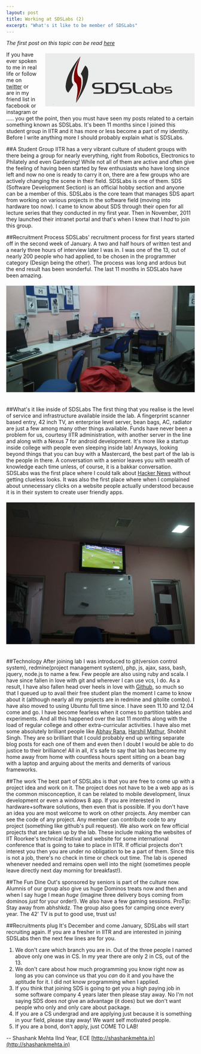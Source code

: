 ```yaml
---
layout: post
title: Working at SDSLabs (2)
excerpt: "What's it like to be member of SDSLabs"
---
```

_The first post on this topic can be read [here](http://blog.sdslabs.co.in/2012/01/work-at-the-sds/)_

<img src="/images/sdslabs.jpg" style="float: right; margin: 5px 0px 20px 20px;">

If you have ever spoken to me in real life or follow me on [twitter](http://twitter.com/leostatic) or are in my friend list in facebook or instagram or ..... you get the point, then you must have seen my posts related to a certain something known as SDSLabs. It's been 11 months since I joined this student group in IITR and it has more or less become a part of my identity. Before I write anything more I should probably explain what is SDSLabs.

##A Student Group
IITR has a very vibrant culture of student groups with there being a group for nearly everything, right from Robotics, Electronics to Philately and even Gardening! While not all of them are active and often give the feeling of having been started by few enthusiasts who have long since left and now no one is ready to carry it on, there are a few groups who are actively changing the scene in their field. SDSLabs is one of them. SDS (Software Development Section) is an official hobby section and anyone can be a member of this. SDSLabs is the core team that manages SDS apart from working on various projects in the software field (moving into hardware too now). I came to know about SDS through their open for all lecture series that they conducted in my first year. Then in November, 2011 they launched their intranet portal and that's when I knew that I _had_ to join this group. 

<!--more-->

##Recruitment Process
SDSLabs' recruitment process for first years started off in the second week of January. A two and half hours of written test and a nearly three hours of interview later I was in. I was one of the 13, out of nearly 200 people who had applied, to be chosen in the programmer category (Design being the other). The process was long and ardous but the end result has been wonderful. The last 11 months in SDSLabs have been amazing.

<img src="/images/sds1.jpg" style="width: inherit; margin: 5px 0px 20px 0px;">

##What's it like inside of SDSLabs
The first thing that you realise is the level of service and infrastructure available inside the lab. A fingerprint scanner based entry, 42 inch TV, an enterprise level server, bean bags, AC, radiator are just a few among many other things available. Funds have never been a problem for us, courtesy IITR administration, with another server in the line and along with a Nexus 7 for android development. It's more like a startup inside college with people even sleeping inside lab! Anyways, looking beyond things that you can buy with a Mastercard, the best part of the lab is the people in there. A conversation with a senior leaves you with wealth of knowledge each time unless, of course, it is a bakkar conversation. SDSLabs was the first place where I could talk about [Hacker News](http://news.ycombinator.org) without getting clueless looks. It was also the first place where when I complained about unnecessary clicks on a website people actually understood because it is in their system to create user friendly apps.

<img alt="ManUtd vs ManCity" src="/images/sds2.jpg" style="width: inherit; margin: 5px 0px 20px 0px;">

##Technology
After joining lab I was introduced to git(version control system), redmine(project management system), php, js, ajax, sass, bash, jquery, node.js to name a few. Few people are also using ruby and scala. I have since fallen in love with git and wherever I can use vcs, I do. As a result, I have also fallen head over heels in love with [Github](http://github.com), so much so that I queued up to avail their free student plan the moment I came to know about it (although nearly all my projects are in redmine and gitolite combo). I have also moved to using Ubuntu full time since. I have seen 11.10 and 12.04 come and go. I have become fearless when it comes to partition tables and experiments. And all this happened over the last 11 months along with the load of regular college and other extra-curricular activities. I have also met some absolutely brilliant people like [Abhay Rana](http://captnemo.in), [Harshil Mathur](http://harshilmathur.in), Shobhit Singh. They are so brilliant that I could probably end up writing separate blog posts for each one of them and even then I doubt I would be able to do justice to their brilliance! All in all, it's safe to say that lab has become my home away from home with countless hours spent sitting on a bean bag with a laptop and arguing about the merits and demerits of various frameworks.

##The work
The best part of SDSLabs is that you are free to come up with a project idea and work on it. The project does not have to be a web app as is the common misconception, it can be related to mobile development, linux development or even a windows 8 app. If you are interested in hardware+software solutions, then even that is possible. If you don't have an idea you are most welcome to work on other projects. Any member can see the code of any project. Any member can contribute code to any project (something like github's pull request). We also work on few official projects that are taken up by the lab. These include making the websites of IIT Roorkee's technical festival and website for some international conference that is going to take to place in IITR. If official projects don't interest you then you are under no obligation to be a part of them. Since this is not a job, there's no check in time or check out time. The lab is opened whenever needed and remains open well into the night (sometimes people leave directly next day morning for breakfast!).

##The Fun
Dine Out's sponsored by seniors is part of the culture now. Alumnis of our group also give us huge Dominos treats now and then and when I say huge I mean _huge_ (imagine three delivery boys coming from dominos _just_ for your order!). We also have a few gaming sessions. ProTip: Stay away from abhshkdz. The group also goes for camping once every year. The 42' TV is put to good use, trust us!

##Recruitments plug
It's December and come January, SDSLabs will start recruiting again. If you are a fresher in IITR and are interested in joining SDSLabs then the next few lines are for you.

1. We don't care which branch you are in. Out of the three people I named above only one was in CS. In my year there are only 2 in CS, out of the 13.
2. We don't care about how much programming you know right now as long as you can convince us that you _can_ do it and you have the aptitude for it. I did not know programming when I applied.
4. If you think that joining SDS is going to get you a high paying job in some software company 4 years later then please stay away. No I'm not saying SDS does _not_ give an advantage (it does) but we don't want people who only and only care about package.
5. If you are a CS undergrad and are applying just because it is something in your field, please stay away! We want self motivated people.
6. If you are a bond, don't apply, just COME TO LAB!


--
Shashank Mehta
IInd Year, ECE
[http://shashankmehta.in](http://shashankmehta.in)